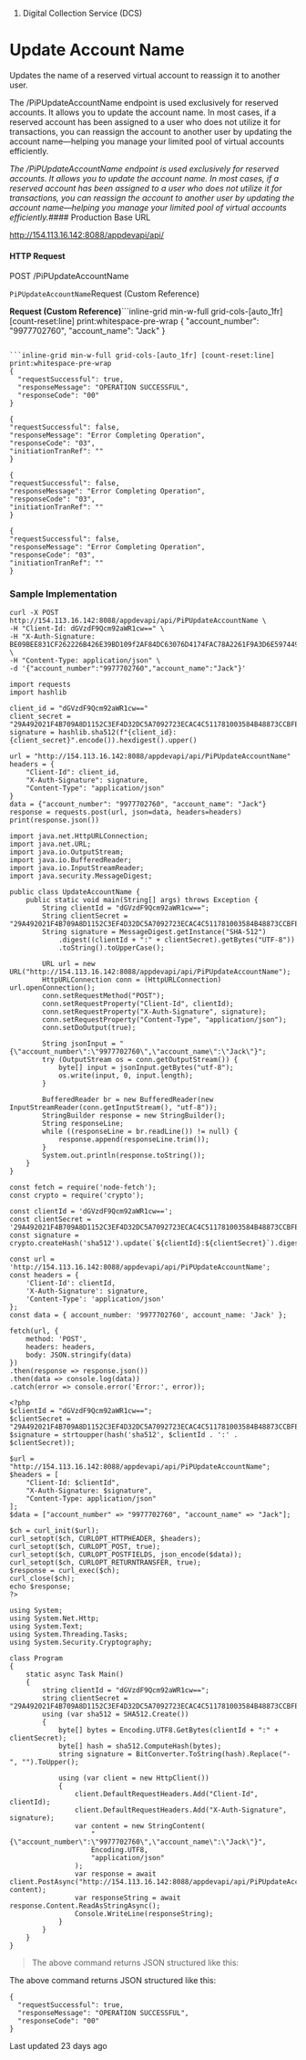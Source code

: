 1. Digital Collection Service (DCS)

# Update Account Name

Updates the name of a reserved virtual account to reassign it to another user.

The /PiPUpdateAccountName endpoint is used exclusively for reserved accounts. It allows you to update the account name. In most cases, if a reserved account has been assigned to a user who does not utilize it for transactions, you can reassign the account to another user by updating the account name—helping you manage your limited pool of virtual accounts efficiently.

*The /PiPUpdateAccountName endpoint is used exclusively for reserved accounts. It allows you to update the account name. In most cases, if a reserved account has been assigned to a user who does not utilize it for transactions, you can reassign the account to another user by updating the account name—helping you manage your limited pool of virtual accounts efficiently.*#### Production Base URL

http://154.113.16.142:8088/appdevapi/api/

#### HTTP Request

POST /PiPUpdateAccountName

`PiPUpdateAccountName`Request (Custom Reference)

**Request (Custom Reference)**```inline-grid min-w-full grid-cols-[auto_1fr] [count-reset:line] print:whitespace-pre-wrap
{
  "account_number": "9977702760",
  "account_name": "Jack"
}
```

```inline-grid min-w-full grid-cols-[auto_1fr] [count-reset:line] print:whitespace-pre-wrap
{
  "requestSuccessful": true,
  "responseMessage": "OPERATION SUCCESSFUL",
  "responseCode": "00"
}
```

```inline-grid min-w-full grid-cols-[auto_1fr] [count-reset:line] print:whitespace-pre-wrap
{
"requestSuccessful": false,
"responseMessage": "Error Completing Operation",
"responseCode": "03",
"initiationTranRef": ""
}
```

```inline-grid min-w-full grid-cols-[auto_1fr] [count-reset:line] print:whitespace-pre-wrap
{
"requestSuccessful": false,
"responseMessage": "Error Completing Operation",
"responseCode": "03",
"initiationTranRef": ""
}
```

```inline-grid min-w-full grid-cols-[auto_1fr] [count-reset:line] print:whitespace-pre-wrap
{
"requestSuccessful": false,
"responseMessage": "Error Completing Operation",
"responseCode": "03",
"initiationTranRef": ""
}
```

### Sample Implementation

```inline-grid min-w-full grid-cols-[auto_1fr] [count-reset:line] print:whitespace-pre-wrap whitespace-pre-wrap
curl -X POST http://154.113.16.142:8088/appdevapi/api/PiPUpdateAccountName \
-H "Client-Id: dGVzdF9Qcm92aWR1cw==" \
-H "X-Auth-Signature: BE09BEE831CF262226B426E39BD109f2AF84DC63076D4174FAC78A2261F9A3D6E59744983B8326B69CDF2963FE314DFC89635CFA37A40596508DD6EAAB09402C7" \
-H "Content-Type: application/json" \
-d '{"account_number":"9977702760","account_name":"Jack"}'
```

```inline-grid min-w-full grid-cols-[auto_1fr] [count-reset:line] print:whitespace-pre-wrap
import requests
import hashlib

client_id = "dGVzdF9Qcm92aWR1cw=="
client_secret = "29A492021F4B709A8D1152C3EF4D32DC5A7092723ECAC4C511781003584B48873CCBFEBDEAE89CF22ED1CB1A836213549BC6638A3B563CA7FC009BEB3BC30CF8"
signature = hashlib.sha512(f"{client_id}:{client_secret}".encode()).hexdigest().upper()

url = "http://154.113.16.142:8088/appdevapi/api/PiPUpdateAccountName"
headers = {
    "Client-Id": client_id,
    "X-Auth-Signature": signature,
    "Content-Type": "application/json"
}
data = {"account_number": "9977702760", "account_name": "Jack"}
response = requests.post(url, json=data, headers=headers)
print(response.json())
```

```inline-grid min-w-full grid-cols-[auto_1fr] [count-reset:line] print:whitespace-pre-wrap
import java.net.HttpURLConnection;
import java.net.URL;
import java.io.OutputStream;
import java.io.BufferedReader;
import java.io.InputStreamReader;
import java.security.MessageDigest;

public class UpdateAccountName {
    public static void main(String[] args) throws Exception {
        String clientId = "dGVzdF9Qcm92aWR1cw==";
        String clientSecret = "29A492021F4B709A8D1152C3EF4D32DC5A7092723ECAC4C511781003584B48873CCBFEBDEAE89CF22ED1CB1A836213549BC6638A3B563CA7FC009BEB3BC30CF8";
        String signature = MessageDigest.getInstance("SHA-512")
            .digest((clientId + ":" + clientSecret).getBytes("UTF-8"))
            .toString().toUpperCase();

        URL url = new URL("http://154.113.16.142:8088/appdevapi/api/PiPUpdateAccountName");
        HttpURLConnection conn = (HttpURLConnection) url.openConnection();
        conn.setRequestMethod("POST");
        conn.setRequestProperty("Client-Id", clientId);
        conn.setRequestProperty("X-Auth-Signature", signature);
        conn.setRequestProperty("Content-Type", "application/json");
        conn.setDoOutput(true);

        String jsonInput = "{\"account_number\":\"9977702760\",\"account_name\":\"Jack\"}";
        try (OutputStream os = conn.getOutputStream()) {
            byte[] input = jsonInput.getBytes("utf-8");
            os.write(input, 0, input.length);
        }

        BufferedReader br = new BufferedReader(new InputStreamReader(conn.getInputStream(), "utf-8"));
        StringBuilder response = new StringBuilder();
        String responseLine;
        while ((responseLine = br.readLine()) != null) {
            response.append(responseLine.trim());
        }
        System.out.println(response.toString());
    }
}
```

```inline-grid min-w-full grid-cols-[auto_1fr] [count-reset:line] print:whitespace-pre-wrap
const fetch = require('node-fetch');
const crypto = require('crypto');

const clientId = 'dGVzdF9Qcm92aWR1cw==';
const clientSecret = '29A492021F4B709A8D1152C3EF4D32DC5A7092723ECAC4C511781003584B48873CCBFEBDEAE89CF22ED1CB1A836213549BC6638A3B563CA7FC009BEB3BC30CF8';
const signature = crypto.createHash('sha512').update(`${clientId}:${clientSecret}`).digest('hex').toUpperCase();

const url = 'http://154.113.16.142:8088/appdevapi/api/PiPUpdateAccountName';
const headers = {
    'Client-Id': clientId,
    'X-Auth-Signature': signature,
    'Content-Type': 'application/json'
};
const data = { account_number: '9977702760', account_name: 'Jack' };

fetch(url, {
    method: 'POST',
    headers: headers,
    body: JSON.stringify(data)
})
.then(response => response.json())
.then(data => console.log(data))
.catch(error => console.error('Error:', error));
```

```inline-grid min-w-full grid-cols-[auto_1fr] [count-reset:line] print:whitespace-pre-wrap
<?php
$clientId = "dGVzdF9Qcm92aWR1cw==";
$clientSecret = "29A492021F4B709A8D1152C3EF4D32DC5A7092723ECAC4C511781003584B48873CCBFEBDEAE89CF22ED1CB1A836213549BC6638A3B563CA7FC009BEB3BC30CF8";
$signature = strtoupper(hash('sha512', $clientId . ':' . $clientSecret));

$url = "http://154.113.16.142:8088/appdevapi/api/PiPUpdateAccountName";
$headers = [
    "Client-Id: $clientId",
    "X-Auth-Signature: $signature",
    "Content-Type: application/json"
];
$data = ["account_number" => "9977702760", "account_name" => "Jack"];

$ch = curl_init($url);
curl_setopt($ch, CURLOPT_HTTPHEADER, $headers);
curl_setopt($ch, CURLOPT_POST, true);
curl_setopt($ch, CURLOPT_POSTFIELDS, json_encode($data));
curl_setopt($ch, CURLOPT_RETURNTRANSFER, true);
$response = curl_exec($ch);
curl_close($ch);
echo $response;
?>
```

```inline-grid min-w-full grid-cols-[auto_1fr] [count-reset:line] print:whitespace-pre-wrap
using System;
using System.Net.Http;
using System.Text;
using System.Threading.Tasks;
using System.Security.Cryptography;

class Program
{
    static async Task Main()
    {
        string clientId = "dGVzdF9Qcm92aWR1cw==";
        string clientSecret = "29A492021F4B709A8D1152C3EF4D32DC5A7092723ECAC4C511781003584B48873CCBFEBDEAE89CF22ED1CB1A836213549BC6638A3B563CA7FC009BEB3BC30CF8";
        using (var sha512 = SHA512.Create())
        {
            byte[] bytes = Encoding.UTF8.GetBytes(clientId + ":" + clientSecret);
            byte[] hash = sha512.ComputeHash(bytes);
            string signature = BitConverter.ToString(hash).Replace("-", "").ToUpper();

            using (var client = new HttpClient())
            {
                client.DefaultRequestHeaders.Add("Client-Id", clientId);
                client.DefaultRequestHeaders.Add("X-Auth-Signature", signature);
                var content = new StringContent(
                    "{\"account_number\":\"9977702760\",\"account_name\":\"Jack\"}",
                    Encoding.UTF8,
                    "application/json"
                );
                var response = await client.PostAsync("http://154.113.16.142:8088/appdevapi/api/PiPUpdateAccountName", content);
                var responseString = await response.Content.ReadAsStringAsync();
                Console.WriteLine(responseString);
            }
        }
    }
}
```

> The above command returns JSON structured like this:

The above command returns JSON structured like this:

```inline-grid min-w-full grid-cols-[auto_1fr] [count-reset:line] print:whitespace-pre-wrap
{
  "requestSuccessful": true,
  "responseMessage": "OPERATION SUCCESSFUL",
  "responseCode": "00"
}
```

Last updated 23 days ago